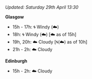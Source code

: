 *Updated: Saturday 29th April 13:30*

**Glasgow**

* 15h - 17h: :cyclone: Windy (:cloud:)
* 18h: :cyclone: Windy (:cloud:) [:cloud: as of 15h]
* 19h, 20h: :cloud: Cloudy [:cyclone:(:cloud:) as of 10h]
* 21h - 2h: :cloud: Cloudy

**Edinburgh**

* 15h - 2h: :cloud: Cloudy
